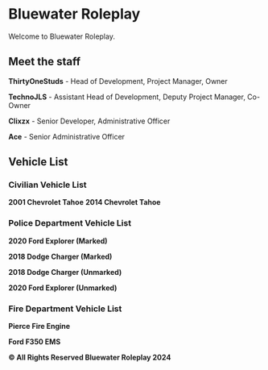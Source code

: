 # Bluewater Roleplay
Welcome to Bluewater Roleplay. 

## Meet the staff
**ThirtyOneStuds** - Head of Development, Project Manager, Owner

**TechnoJLS** - Assistant Head of Development, Deputy Project Manager, Co-Owner

**Clixzx** - Senior Developer, Administrative Officer

**Ace** - Senior Administrative Officer

## Vehicle List
### Civilian Vehicle List
**2001 Chevrolet Tahoe**
**2014 Chevrolet Tahoe**

### Police Department Vehicle List
**2020 Ford Explorer (Marked)**

**2018 Dodge Charger (Marked)**

**2018 Dodge Charger (Unmarked)**

**2020 Ford Explorer (Unmarked)**

### Fire Department Vehicle List
**Pierce Fire Engine**

**Ford F350 EMS**


**© All Rights Reserved Bluewater Roleplay 2024**
